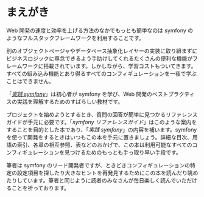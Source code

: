 まえがき
========

Web 開発の速度と効率を上げる方法のなかでもっとも簡単なのは symfony のようなフルスタックフレームワークを利用することです。

別のオブジェクトページャやデータベース抽象化レイヤーの実装に取り組まずにビジネスロジックに専念できるよう手助けしてくれるたくさんの便利な機能がフレームワークに搭載されています。しかしながら、学習コストもついてきます。すべての組み込み機能とあり得るすべてのコンフィギュレーションを一夜で学ぶことはできません。

「[*実践 symfony*](http://www.symfony-project.org/jobeet/)」は初心者が symfony を学び、Web 開発のベストプラクティスの実践を理解するためのすばらしい教材です。

プロジェクトを始めようとするとき、質問の回答が簡単に見つかるリファレンスガイドが手元に必要です。「*symfony リファレンスガイド*」はこのような案内をすることを目的とした本であり、「*実践 symfony*」の内容を補います。symfony を使って開発をするときはいつもこの本を手元に置きましょう。詳細な目次、用語の索引、各章の相互参照、表などのおかげで、この本は利用可能なすべてのコンフィギュレーションを見つけるためのもっとも手っ取り早い手段です。

筆者は symfony のリード開発者ですが、ときどきコンフィギュレーションの特定の設定項目を探したり大きなヒントを再発見するためにこの本を読んだり眺めたりしています。筆者と同じように読者のみなさんが毎日楽しく読んでいただけることを祈っております。
